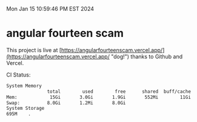 Mon Jan 15 10:59:46 PM EST 2024

# angular fourteen scam


This project is live at [https://angularfourteenscam.vercel.app/](https://angularfourteenscam.vercel.app/ "dog!") thanks to Github and Vercel.

CI Status: 

```bash
System Memory
               total        used        free      shared  buff/cache   available
Mem:            15Gi       3.0Gi       1.9Gi       552Mi        11Gi        12Gi
Swap:          8.0Gi       1.2Mi       8.0Gi
System Storage
695M	.
```
